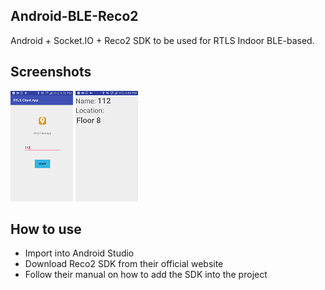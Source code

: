 ## Android-BLE-Reco2

Android + Socket.IO + Reco2 SDK to be used for RTLS Indoor BLE-based.

## Screenshots

![FrontUI](frontUI.png) ![BLE is Detected](detectble.png)

## How to use

- Import into Android Studio
- Download Reco2 SDK from their official website
- Follow their manual on how to add the SDK into the project
